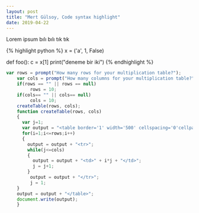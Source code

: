 ```yaml
---
layout: post
title: "Mert Gülsoy, Code syntax highlight"
date: 2019-04-22
---
```


Lorem ipsum bılı bılı tık tık

{% highlight python %}
x = ('a', 1, False)

def foo():
    c = x[1]
    print("deneme bir iki")
{% endhighlight %}

```javascript
var rows = prompt("How many rows for your multiplication table?");
    var cols = prompt("How many columns for your multiplication table?");
    if(rows == "" || rows == null)
   		 rows = 10;
    if(cols== "" || cols== null)
   		 cols = 10;
    createTable(rows, cols);
    function createTable(rows, cols)
    {
      var j=1;
      var output = "<table border='1' width='500' cellspacing='0'cellpadding='5'>";
      for(i=1;i<=rows;i++)
      {
    	output = output + "<tr>";
        while(j<=cols)
        {
  		  output = output + "<td>" + i*j + "</td>";
   		  j = j+1;
   		}
   		 output = output + "</tr>";
   		 j = 1;
    }
    output = output + "</table>";
    document.write(output);
    }
```
